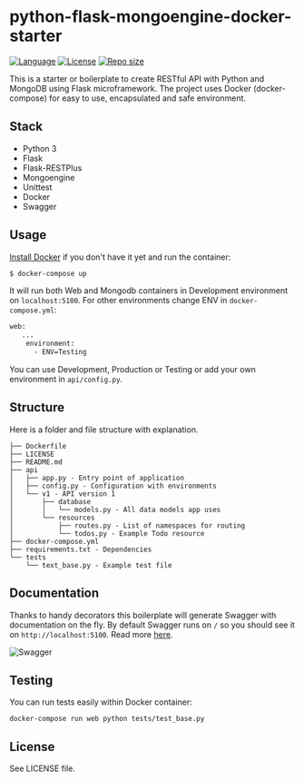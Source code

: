 # python-flask-mongoengine-docker-starter

[![Language](https://img.shields.io/badge/language-python3-brightgreen)](https://www.python.org/)
[![License](https://img.shields.io/github/license/michaljach/python-flask-mongoengine-docker-starter)](https://opensource.org/licenses/MIT)
[![Repo size](https://img.shields.io/github/repo-size/michaljach/python-flask-mongoengine-docker-starter)](https://github.com/michaljach/python-flask-mongoengine-docker-starter)

This is a starter or boilerplate to create RESTful API with Python and MongoDB using Flask microframework. The project uses Docker (docker-compose) for easy to use, encapsulated and safe environment.

## Stack

- Python 3
- Flask
- Flask-RESTPlus
- Mongoengine
- Unittest
- Docker
- Swagger

## Usage

[Install Docker](https://www.docker.com/products/docker-desktop) if you don't have it yet and run the container:

```sh
$ docker-compose up
```

It will run both Web and Mongodb containers in Development environment on `localhost:5100`.
For other environments change ENV in `docker-compose.yml`:

```sh
web:
   ...
    environment:
      - ENV=Testing
```

You can use Development, Production or Testing or add your own environment in `api/config.py`.

## Structure

Here is a folder and file structure with explanation.

```
├── Dockerfile
├── LICENSE
├── README.md
├── api
│   ├── app.py - Entry point of application
│   ├── config.py - Configuration with environments
│   └── v1 - API version 1
│       ├── database
│       │   └── models.py - All data models app uses
│       └── resources
│           ├── routes.py - List of namespaces for routing
│           └── todos.py - Example Todo resource
├── docker-compose.yml
├── requirements.txt - Dependencies
└── tests
    └── text_base.py - Example test file
```

## Documentation

Thanks to handy decorators this boilerplate will generate Swagger with documentation on the fly.
By default Swagger runs on `/` so you should see it on `http://localhost:5100`. Read more [here](https://flask-restplus.readthedocs.io/en/stable/swagger.html).

![Swagger](https://i.imgur.com/G7EbHK4.png)

## Testing

You can run tests easily within Docker container:

```
docker-compose run web python tests/test_base.py
```

## License

See LICENSE file.
